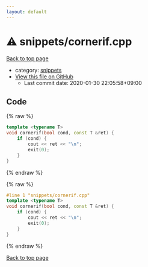 ```yaml
---
layout: default
---
```


<!-- mathjax config similar to math.stackexchange -->
<script type="text/javascript" async
  src="https://cdnjs.cloudflare.com/ajax/libs/mathjax/2.7.5/MathJax.js?config=TeX-MML-AM_CHTML">
</script>
<script type="text/x-mathjax-config">
  MathJax.Hub.Config({
    TeX: { equationNumbers: { autoNumber: "AMS" }},
    tex2jax: {
      inlineMath: [ ['$','$'] ],
      processEscapes: true
    },
    "HTML-CSS": { matchFontHeight: false },
    displayAlign: "left",
    displayIndent: "2em"
  });
</script>

<script type="text/javascript" src="https://cdnjs.cloudflare.com/ajax/libs/jquery/3.4.1/jquery.min.js"></script>
<script src="https://cdn.jsdelivr.net/npm/jquery-balloon-js@1.1.2/jquery.balloon.min.js" integrity="sha256-ZEYs9VrgAeNuPvs15E39OsyOJaIkXEEt10fzxJ20+2I=" crossorigin="anonymous"></script>
<script type="text/javascript" src="../../assets/js/copy-button.js"></script>
<link rel="stylesheet" href="../../assets/css/copy-button.css" />


# :warning: snippets/cornerif.cpp

<a href="../../index.html">Back to top page</a>

* category: <a href="../../index.html#67be68a348da3b850fb7daa10b034528">snippets</a>
* <a href="{{ site.github.repository_url }}/blob/master/snippets/cornerif.cpp">View this file on GitHub</a>
    - Last commit date: 2020-01-30 22:05:58+09:00




## Code

<a id="unbundled"></a>
{% raw %}
```cpp
template <typename T>
void cornerif(bool cond, const T &ret) {
    if (cond) {
        cout << ret << "\n";
        exit(0);
    }
}

```
{% endraw %}

<a id="bundled"></a>
{% raw %}
```cpp
#line 1 "snippets/cornerif.cpp"
template <typename T>
void cornerif(bool cond, const T &ret) {
    if (cond) {
        cout << ret << "\n";
        exit(0);
    }
}

```
{% endraw %}

<a href="../../index.html">Back to top page</a>

